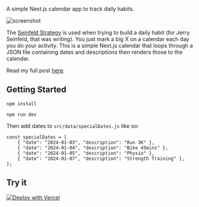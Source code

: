 A simple Next.js calendar app to track daily habits.

![screenshot](https://scottgallant.net/media/seinfeld-calendar.png)

The [Seinfeld Strategy](https://jamesclear.com/stop-procrastinating-seinfeld-strategy) is used when trying to build a daily habit (for Jerry Seinfeld, that was writing). You just mark a big X on a calendar each day you do your activity. This is a simple Next.js calendar that loops through a JSON file containing dates and descriptions then renders those to the calendar. 

Read my full post [here](https://scottgallant.net/posts/seinfeld-calendar/). 

## Getting Started

```
npm install
```

```       
npm run dev
```

Then add dates to `src/data/specialDates.js` like so:

```
const specialDates = [
    { "date": "2024-01-03", "description": "Run 3K" },
    { "date": "2024-01-04", "description": "Bike 45mins" },
    { "date": "2024-01-05", "description": "Physio" },
    { "date": "2024-01-07", "description": "Strength Training" },
];
```

## Try it

[![Deploy with Vercel](https://vercel.com/button)](https://vercel.com/new/clone?repository-url=https%3A%2F%2Fgithub.com%2Fscottgallant%2Fseinfeld-calendar)